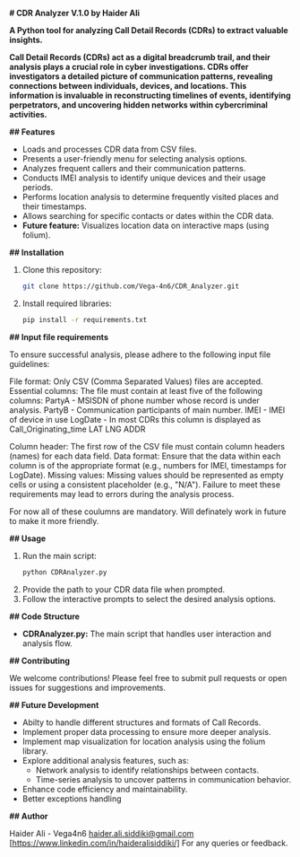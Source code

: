 **# CDR Analyzer V.1.0 by Haider Ali**

**A Python tool for analyzing Call Detail Records (CDRs) to extract valuable insights.**

**Call Detail Records (CDRs) act as a digital breadcrumb trail, and their analysis plays a crucial role in cyber investigations. CDRs offer investigators a detailed picture of communication patterns, revealing connections between individuals, devices, and locations. This information is invaluable in reconstructing timelines of events, identifying perpetrators, and uncovering hidden networks within cybercriminal activities.**

**## Features**

- Loads and processes CDR data from CSV files.
- Presents a user-friendly menu for selecting analysis options.
- Analyzes frequent callers and their communication patterns.
- Conducts IMEI analysis to identify unique devices and their usage periods.
- Performs location analysis to determine frequently visited places and their timestamps.
- Allows searching for specific contacts or dates within the CDR data.
- **Future feature:** Visualizes location data on interactive maps (using folium).

**## Installation**

1. Clone this repository:
   ```bash
   git clone https://github.com/Vega-4n6/CDR_Analyzer.git
   ```
2. Install required libraries:
   ```bash
   pip install -r requirements.txt
   ```
**## Input file requirements**

To ensure successful analysis, please adhere to the following input file guidelines:

File format: Only CSV (Comma Separated Values) files are accepted.
Essential columns: The file must contain at least five of the following columns:
PartyA    - MSISDN of phone number whose record is under analysis.
PartyB    - Communication participants of main number. 
IMEI      - IMEI of device in use
LogDate   - In most CDRs this column is displayed as Call_Originating_time 
LAT
LNG
ADDR

Column header: The first row of the CSV file must contain column headers (names) for each data field.
Data format: Ensure that the data within each column is of the appropriate format (e.g., numbers for IMEI, timestamps for LogDate).
Missing values: Missing values should be represented as empty cells or using a consistent placeholder (e.g., "N/A").
Failure to meet these requirements may lead to errors during the analysis process.

For now all of these coulumns are mandatory. Will definately work in future to make it more friendly.

**## Usage**

1. Run the main script:
   ```bash
   python CDRAnalyzer.py
   ```
2. Provide the path to your CDR data file when prompted.
3. Follow the interactive prompts to select the desired analysis options.

**## Code Structure**

- **CDRAnalyzer.py:** The main script that handles user interaction and analysis flow.

**## Contributing**

We welcome contributions! Please feel free to submit pull requests or open issues for suggestions and improvements.

**## Future Development**

- Abilty to handle different structures and formats of Call Records.
- Implement proper data processing to ensure more deeper analysis.
- Implement map visualization for location analysis using the folium library.
- Explore additional analysis features, such as:
    - Network analysis to identify relationships between contacts.
    - Time-series analysis to uncover patterns in communication behavior.
- Enhance code efficiency and maintainability.
- Better exceptions handling
  
**## Author**

Haider Ali - Vega4n6
haider.ali.siddiki@gmail.com
[https://www.linkedin.com/in/haideralisiddiki/]
For any queries or feedback.
 

